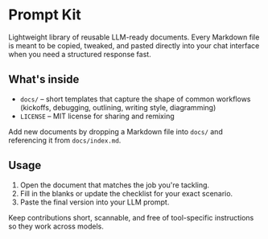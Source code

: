 # Prompt Kit

Lightweight library of reusable LLM-ready documents. Every Markdown file is meant to be copied, tweaked, and pasted directly into your chat interface when you need a structured response fast.

## What's inside

- `docs/` – short templates that capture the shape of common workflows (kickoffs, debugging, outlining, writing style, diagramming)
- `LICENSE` – MIT license for sharing and remixing

Add new documents by dropping a Markdown file into `docs/` and referencing it from `docs/index.md`.

## Usage

1. Open the document that matches the job you're tackling.
2. Fill in the blanks or update the checklist for your exact scenario.
3. Paste the final version into your LLM prompt.

Keep contributions short, scannable, and free of tool-specific instructions so they work across models.
